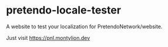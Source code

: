 # pretendo-locale-tester

A website to test your localization for PretendoNetwork/website.

Just visit https://pnl.montylion.dev
